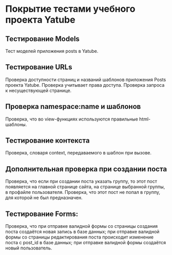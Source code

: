 # Покрытие тестами учебного проекта Yatube

## Тестирование Models
Тест моделей приложения posts в Yatube.
 
## Тестирование URLs
Проверка доступности страниц и названий шаблонов приложения Posts проекта Yatube. Проверка учитывает права доступа. 
Проверка запроса к несуществующей странице.

## Проверка namespace:name и шаблонов
Проверка, что во view-функциях используются правильные html-шаблоны.

## Тестирование контекста
Проверка, словаря context, передаваемого в шаблон при вызове.

## Дополнительная проверка при создании поста
Проверка, что если при создании поста указать группу, то этот пост появляется 
на главной странице сайта, на странице выбранной группы, в профайле пользователя.
Проверка, что этот пост не попал в группу, для которой не был предназначен.

## Тестирование Forms:
Проверка, что при отправке валидной формы со страницы создания поста создаётся новая запись в базе данных;
при отправке валидной формы со страницы редактирования поста происходит изменение поста с post_id в базе данных;
при отправке валидной формы создаётся новый пользователь.

